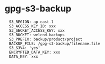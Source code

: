 # gpg-s3-backup

      S3_REGION: ap-east-1
      S3_ACCESS_KEY_ID: xxx
      S3_SECRET_ACCESS_KEY: xxx
      S3_BUCKET: welend-backups
      S3_PREFIX: backup/product/project
      BACKUP_FILE: /gpg-s3-backup/filename.file
      S3_S3V4: 'yes'
      ENCRYPTED_DATA_KEY: xxx
      DATA_KEY: xxx
      
